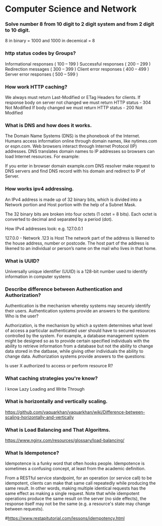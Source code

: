 # Computer Science and Network

### Solve number 8 from 10 digit to 2 digit system and from 2 digit to 10 digit. 
8 in binary = 1000 
and 
1000 in decemical = 8

### http status codes by Groups?

Informational responses ( 100 – 199 )
Successful responses ( 200 – 299 )
Redirection messages ( 300 – 399 )
Client error responses ( 400 – 499 )
Server error responses ( 500 – 599 )

### How work HTTP caching?
We always must return Last-Modified or ETag Headers for clients.
If response body on server not changed we must return HTTP status - 304 Not Modified
If body changed we must return HTTP status - 200 Not Modified

### What is DNS and how does it works.
The Domain Name Systems (DNS) is the phonebook of the Internet. Humans access information online through domain names, like nytimes.com or espn.com. Web browsers interact through Internet Protocol (IP) addresses. DNS translates domain names to IP addresses so browsers can load Internet resources. 
For example:

If you enter in browser domain example.com
DNS resolver make request to DNS servers and find DNS record with his domain and redirect to IP of Server.

### How works ipv4 addressing.
An IPv4 address is made up of 32 binary bits, which is divided into a Network portion and Host portion with the help of a Subnet Mask.

The 32 binary bits are broken into four octets (1 octet = 8 bits). Each octet is converted to decimal and separated by a period (dot).

How IPv4 addresses look:
e.g. 127.0.0.1

127.0.0 - Network
.123 is Host
The network part of the address is likened to the house address, number or postcode.
The host part of the address is likened to an individual or person’s name on the mail who lives in that home.

### What is UUID?
Universally unique identifier (UUID) is a 128-bit number used to identify information in computer systems

### Describe difference between Authentication and Authorization?

Authentication is the mechanism whereby systems may securely identify their users. Authentication systems provide an answers to the questions:
Who is the user?

Authorization, is the mechanism by which a system determines what level of access a particular authenticated user should have to secured resources controlled by the system. For example, a database management system might be designed so as to provide certain specified individuals with the ability to retrieve information from a database but not the ability to change data stored in the datbase, while giving other individuals the ability to change data. Authorization systems provide answers to the questions:

Is user X authorized to access or perform resource R?

### What caching strategies you're know?
I know Lazy Loading and Write Through

### What is horizontally and vertically scaling.
https://github.com/vaquarkhan/vaquarkhan/wiki/Difference-between-scaling-horizontally-and-vertically


### What is Load Balancing and That Algoritms.
https://www.nginx.com/resources/glossary/load-balancing/

### What Is Idempotence?

Idempotence is a funky word that often hooks people. Idempotence is sometimes a confusing concept, at least from the academic definition.

From a RESTful service standpoint, for an operation (or service call) to be idempotent, clients can make that same call repeatedly while producing the same result. In other words, making multiple identical requests has the same effect as making a single request. Note that while idempotent operations produce the same result on the server (no side effects), the response itself may not be the same (e.g. a resource's state may change between requests).

#https://www.restapitutorial.com/lessons/idempotency.html


